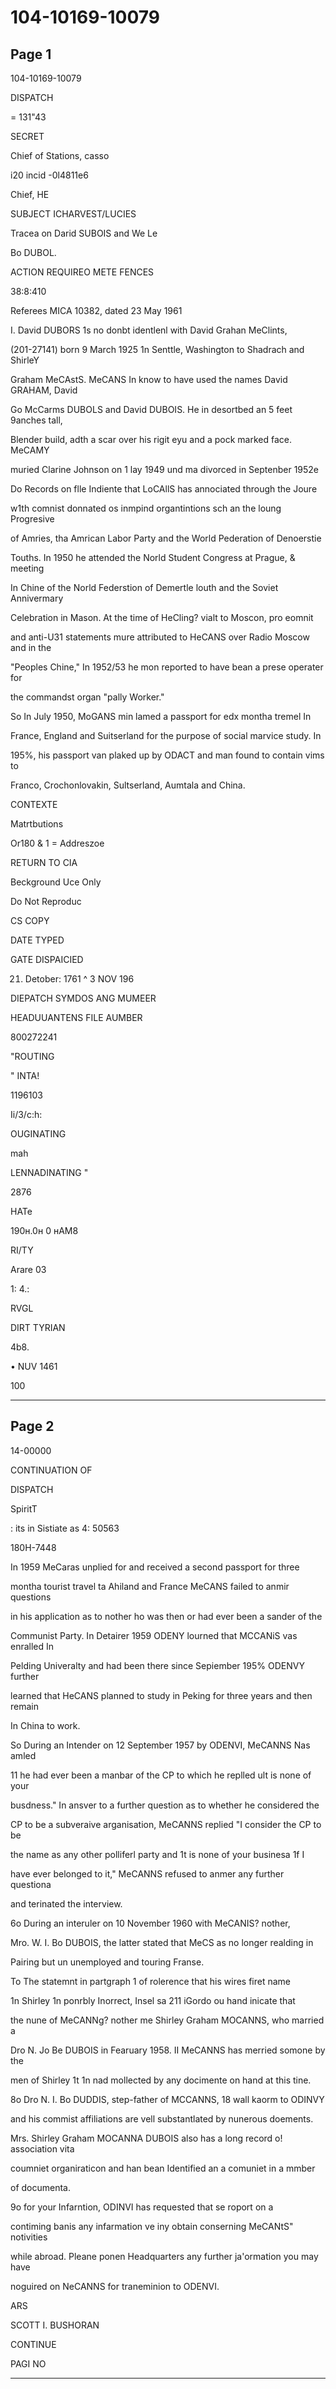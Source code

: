 # 104-10169-10079

## Page 1

104-10169-10079

DISPATCH

= 131"43

SECRET

Chief of Stations, casso

i20 incid -0l4811e6

Chief, HE

SUBJECT ICHARVEST/LUCIES

Tracea on Darid SUBOIS and We Le

Bo DUBOL.

ACTION REQUIREO METE FENCES

38:8:410

Referees MICA 10382, dated 23 May 1961

I. David DUBORS 1s no donbt identlenl with David Grahan MeClints,

(201-27141) born 9 March 1925 1n Senttle, Washington to Shadrach and ShirleY

Graham MeCAstS. MeCANS In know to have used the names David GRAHAM, David

Go McCarms DUBOLS and David DUBOIS. He in desortbed an 5 feet 9anches tall,

Blender build, adth a scar over his rigit eyu and a pock marked face. MeCAMY

muried Clarine Johnson on 1 lay 1949 und ma divorced in Septenber 1952e

Do Records on flle Indiente that LoCAllS has annociated through the Joure

w1th comnist donnated os inmpind organtintions sch an the loung Progresive

of Amries, tha Amrican Labor Party and the World Pederation of Denoerstie

Touths. In 1950 he attended the Norld Student Congress at Prague, & meeting

In Chine of the Norld Federstion of Demertle louth and the Soviet Annivermary

Celebration in Mason. At the time of HeCling? vialt to Moscon, pro eomnit

and anti-U31 statements mure attributed to HeCANS over Radio Moscow and in the

"Peoples Chine," In 1952/53 he mon reported to have bean a prese operater for

the commandst organ "pally Worker."

So In July 1950, MoGANS min lamed a passport for edx montha tremel In

France, England and Suitserland for the purpose of social marvice study. In

195%, his passport van plaked up by ODACT and man found to contain vims to

Franco, Crochonlovakin, Sultserland, Aumtala and China.

CONTEXTE

Matrtbutions

Or180 & 1 = Addreszoe

RETURN TO CIA

Beckground Uce Only

Do Not Reproduc

CS COPY

DATE TYPED

GATE DISPAICIED

21. Detober: 1761 ^ 3 NOV 196

DIEPATCH SYMDOS ANG MUMEER

HEADUUANTENS FILE AUMBER

800272241

"ROUTING

" INTA!

1196103

Ii/3/c:h:

OUGINATING

mah

LENNADINATING "

2876

HATe

190н.0н 0 нAM8

RI/TY

Arare 03

1: 4.:

RVGL

DIRT TYRIAN

4b8.

• NUV 1461

100

---

## Page 2

14-00000

CONTINUATION OF

DISPATCH

SpiritT

: its in Sistiate as 4: 50563

180H-7448

In 1959 MeCaras unplied for and received a second passport for three

montha tourist travel ta Ahiland and France MeCANS failed to anmir questions

in his application as to nother ho was then or had ever been a sander of the

Communist Party. In Detairer 1959 ODENY lourned that MCCANiS vas enralled In

Pelding Univeralty and had been there since Sepiember 195% ODENVY further

learned that HeCANS planned to study in Peking for three years and then remain

In China to work.

So During an Intender on 12 September 1957 by ODENVI, MeCANNS Nas amled

11 he had ever been a manbar of the CP to which he replled ult is none of your

busdness." In ansver to a further question as to whether he considered the

CP to be a subveraive arganisation, MeCANNS replied "I consider the CP to be

the name as any other polliferl party and 1t is none of your businesa 1f I

have ever belonged to it," MeCANNS refused to anmer any further questiona

and terinated the interview.

6o During an interuler on 10 November 1960 with MeCANIS? nother,

Mro. W. I. Bo DUBOIS, the latter stated that MeCS as no longer realding in

Pairing but un unemployed and touring Franse.

To The statemnt in partgraph 1 of rolerence that his wires firet name

1n Shirley 1n ponrbly Inorrect, Insel sa 211 iGordo ou hand inicate that

the nune of MeCANNg? nother me Shirley Graham MOCANNS, who married a

Dro N. Jo Be DUBOIS in Fearuary 1958. II MeCANNS has merried somone by the

men of Shirley 1t 1n nad mollected by any docimente on hand at this tine.

8o Dro N. I. Bo DUDDIS, step-father of MCCANNS, 18 wall kaorm to ODINVY

and his commist affiliations are vell substantlated by nunerous doements.

Mrs. Shirley Graham MOCANNA DUBOIS also has a long record o! association vita

coumniet organiraticon and han bean Identified an a comuniet in a mmber

of documenta.

9o for your Infarntion, ODINVI has requested that se roport on a

contiming banis any infarmation ve iny obtain conserning MeCANtS" notivities

while abroad. Pleane ponen Headquarters any further ja'ormation you may have

noguired on NeCANNS for traneminion to ODENVI.

ARS

SCOTT I. BUSHORAN

CONTINUE

PAGI NO

---

